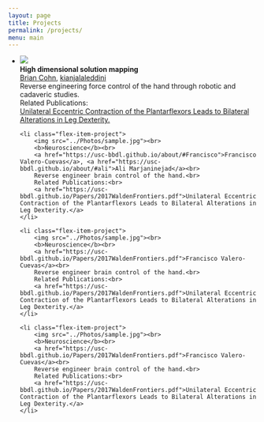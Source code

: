 ```yaml
---
layout: page
title: Projects
permalink: /projects/
menu: main
---
```

	
<ul class="flex-container">
	<li class="flex-item-project">
		<img src="../img/projects/cohn2017.gif"><br> <!-- the picture should be the project image -->
	  	<b>High dimensional solution mapping</b><br>
		<a href="https://usc-bbdl.github.io/about/#briancohn">Brian Cohn</a>, <a href="https://usc-bbdl.github.io/about/#kianjalaleddini">kianjalaleddini</a><br>
		Reverse engineering force control of the hand through robotic and cadaveric studies.<br>
		Related Publications:<br>
		<a href="../Papers/2015_JOB_Valero-Cuevas.pdf">Unilateral Eccentric Contraction of the Plantarflexors Leads to Bilateral Alterations in Leg Dexterity.</a>
	</li>

	<li class="flex-item-project">
		<img src="../Photos/sample.jpg"><br>
		<b>Neuroscience</b><br>
		<a href="https://usc-bbdl.github.io/about/#Francisco">Francisco Valero-Cuevas</a>, <a href="https://usc-bbdl.github.io/about/#ali">Ali Marjaninejad</a><br>
		Reverse engineer brain control of the hand.<br>
		Related Publications:<br>
		<a href="https://usc-bbdl.github.io/Papers/2017WaldenFrontiers.pdf">Unilateral Eccentric Contraction of the Plantarflexors Leads to Bilateral Alterations in Leg Dexterity.</a> 
	</li>
  
	<li class="flex-item-project">
	  	<img src="../Photos/sample.jpg"><br>
	  	<b>Neuroscience</b><br>
		<a href="https://usc-bbdl.github.io/Papers/2017WaldenFrontiers.pdf">Francisco Valero-Cuevas</a><br>
		Reverse engineer brain control of the hand.<br>
		Related Publications:<br>
		<a href="https://usc-bbdl.github.io/Papers/2017WaldenFrontiers.pdf">Unilateral Eccentric Contraction of the Plantarflexors Leads to Bilateral Alterations in Leg Dexterity.</a>
	</li> 
  
	<li class="flex-item-project">
		<img src="../Photos/sample.jpg"><br>
		<b>Neuroscience</b><br>
		<a href="https://usc-bbdl.github.io/Papers/2017WaldenFrontiers.pdf">Francisco Valero-Cuevas</a><br>
		Reverse engineer brain control of the hand.<br>
		Related Publications:<br>
		<a href="https://usc-bbdl.github.io/Papers/2017WaldenFrontiers.pdf">Unilateral Eccentric Contraction of the Plantarflexors Leads to Bilateral Alterations in Leg Dexterity.</a> 
	</li>
</ul>
  
